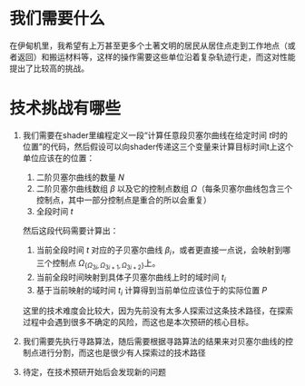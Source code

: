 # 我们需要什么
在伊甸机里，我希望有上万甚至更多个土著文明的居民从居住点走到工作地点（或者返回）和搬运材料等，这样的操作需要这些单位沿着复杂轨迹行走，而这对性能提出了比较高的挑战。
# 技术挑战有哪些
1. 我们需要在shader里编程定义一段“计算任意段贝塞尔曲线在给定时间 $t$时的位置”的代码，然后假设可以向shader传递这三个变量来计算目标时间t上这个单位应该在的位置：
   1. 二阶贝塞尔曲线的数量 $N$
   2. 二阶贝塞尔曲线数组 $\beta$ 以及它的控制点数组 $\Omega$（每条贝塞尔曲线包含三个控制点，其中一部分控制点是重合的所以会重复）
   3. 全段时间 $t$

    然后这段代码需要计算出：
   1. 当前全段时间 $t$ 对应的子贝塞尔曲线 $\beta_i$，或者更直接一点说，会映射到哪三个控制点 $\Omega_{\{\Omega_{3i},\Omega_{3i+1},\Omega_{3i+2}\}}$上。
   2. 当前全段时间映射到具体子贝塞尔曲线上时的域时间 $t_i$
   3. 基于当前映射的域时间 $t_i$ 计算得到当前单位应该位于的实际位置 $P$

    这里的技术难度会比较大，因为先前没有太多人探索过这条技术路径，在探索过程中会遇到很多不确定的风险，而这也是本次预研的核心目标。
2. 我们需要先执行寻路算法，随后需要根据寻路算法的结果来对贝塞尔曲线的控制点进行分割，而这也是很少有人探索过的技术路径
3. 待定，在技术预研开始后会发现新的问题